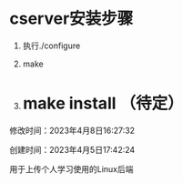 # cserver安装步骤

1. 执行./configure

2. make

3. # make install （待定）

























修改时间：2023年4月8日16:27:32

创建时间：2023年4月5日17:42:24

用于上传个人学习使用的Linux后端
